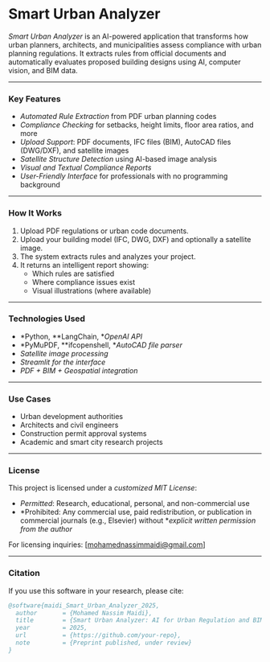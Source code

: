 # Smart Urban Analyzer

*Smart Urban Analyzer* is an AI-powered application that transforms how urban planners, architects, and municipalities assess compliance with urban planning regulations. It extracts rules from official documents and automatically evaluates proposed building designs using AI, computer vision, and BIM data.

---

### Key Features

- *Automated Rule Extraction* from PDF urban planning codes
- *Compliance Checking* for setbacks, height limits, floor area ratios, and more
- *Upload Support*: PDF documents, IFC files (BIM), AutoCAD files (DWG/DXF), and satellite images
- *Satellite Structure Detection* using AI-based image analysis
- *Visual and Textual Compliance Reports*
- *User-Friendly Interface* for professionals with no programming background

---

### How It Works

1. Upload PDF regulations or urban code documents.
2. Upload your building model (IFC, DWG, DXF) and optionally a satellite image.
3. The system extracts rules and analyzes your project.
4. It returns an intelligent report showing:
   - Which rules are satisfied
   - Where compliance issues exist
   - Visual illustrations (where available)

---

### Technologies Used

- *Python, **LangChain, **OpenAI API*
- *PyMuPDF, **ifcopenshell, **AutoCAD file parser*
- *Satellite image processing*
- *Streamlit for the interface*
- *PDF + BIM + Geospatial integration*

---

### Use Cases

- Urban development authorities
- Architects and civil engineers
- Construction permit approval systems
- Academic and smart city research projects

---

### License

This project is licensed under a *customized MIT License*:

- *Permitted*: Research, educational, personal, and non-commercial use
- *Prohibited: Any commercial use, paid redistribution, or publication in commercial journals (e.g., Elsevier) without **explicit written permission from the author*

For licensing inquiries: [mohamednassimmaidi@gmail.com]

---

### Citation

If you use this software in your research, please cite:

```bibtex
@software{maidi_Smart_Urban_Analyzer_2025,
  author       = {Mohamed Nassim Maidi},
  title        = {Smart Urban Analyzer: AI for Urban Regulation and BIM Compliance},
  year         = 2025,
  url          = {https://github.com/your-repo},
  note         = {Preprint published, under review}
}
